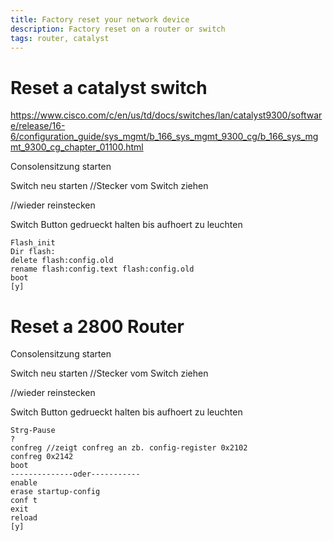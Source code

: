 ```yaml
---
title: Factory reset your network device
description: Factory reset on a router or switch 
tags: router, catalyst
---
```


# Reset a catalyst switch
https://www.cisco.com/c/en/us/td/docs/switches/lan/catalyst9300/software/release/16-6/configuration_guide/sys_mgmt/b_166_sys_mgmt_9300_cg/b_166_sys_mgmt_9300_cg_chapter_01100.html

Consolensitzung starten

Switch neu starten //Stecker vom Switch ziehen

//wieder reinstecken

Switch Button gedrueckt halten bis aufhoert zu leuchten 

```
Flash_init
Dir flash:
delete flash:config.old
rename flash:config.text flash:config.old
boot
[y] 
```

# Reset a 2800 Router
Consolensitzung starten

Switch neu starten //Stecker vom Switch ziehen

//wieder reinstecken

Switch Button gedrueckt halten bis aufhoert zu leuchten

```
Strg-Pause
?
confreg //zeigt confreg an zb. config-register 0x2102
confreg 0x2142
boot
--------------oder-----------
enable
erase startup-config
conf t
exit
reload
[y] 
```